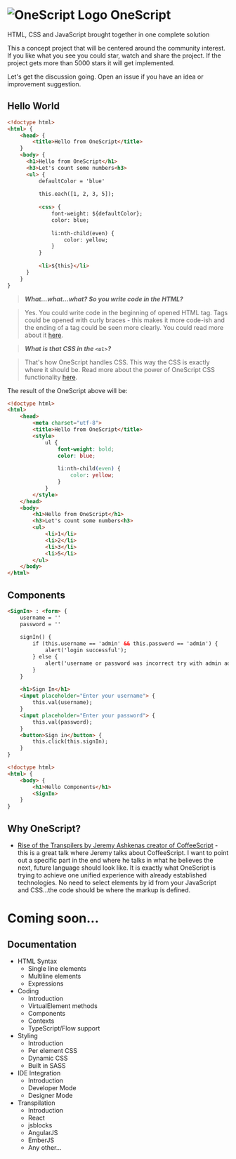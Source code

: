 # ![OneScript Logo](https://dl.dropboxusercontent.com/u/4277603/OneScript/OneScript.png) OneScript

HTML, CSS and JavaScript brought together in one complete solution

This a concept project that will be centered around the community interest.
If you like what you see you could star, watch and share the project.
If the project gets more than 5000 stars it will get implemented.

Let's get the discussion going. Open an issue if you have an idea or improvement suggestion.

## Hello World

```html
<!doctype html>
<html> {
    <head> {
        <title>Hello from OneScript</title>
    }
    <body> {
      <h1>Hello from OneScript</h1>
      <h3>Let's count some numbers<h3>
      <ul> {
          defaultColor = 'blue'
          
          this.each([1, 2, 3, 5]);
          
          <css> {
              font-weight: ${defaultColor};
              color: blue;
              
              li:nth-child(even) {
                  color: yellow;
              }
          }
          
          <li>${this}</li>    
      }
    }
}
```

> ***What...what...what? So you write code in the HTML?***

> Yes. You could write code in the beginning of opened HTML tag.
Tags could be opened with curly braces - this makes it more code-ish and the ending of a tag could be seen more clearly.
You could read more about it [here]().

> ***What is that CSS in the `<ul>`?***

> That's how OneScript handles CSS. This way the CSS is exactly where it should be.
Read more about the power of OneScript CSS functionality [here](https://github.com/astoilkov/MarkupScript/wiki/Handling-CSS).

The result of the OneScript above will be:

```html
<!doctype html>
<html>
    <head>
        <meta charset="utf-8">
        <title>Hello from OneScript</title>
        <style>
            ul {
                font-weight: bold;
                color: blue;
                
                li:nth-child(even) {
                    color: yellow;
                }
            }
        </style>
    </head>
    <body>
        <h1>Hello from OneScript</h1>
        <h3>Let's count some numbers<h3>
        <ul>
            <li>1</li>
            <li>2</li>
            <li>3</li>
            <li>5</li>
        </ul>
    </body>
</html>
```

## Components

```html
<SignIn> : <form> {
    username = ''
    password = ''
    
    signIn() {
        if (this.username == 'admin' && this.password == 'admin') {
            alert('login successful');
        } else {
            alert('username or password was incorrect try with admin admin');
        }
    }
    
    <h1>Sign In</h1>
    <input placeholder="Enter your username"> {
        this.val(username);
    }
    <input placeholder="Enter your password"> {
        this.val(password);
    }
    <button>Sign in</button> {
        this.click(this.signIn);
    }
}

<!doctype html>
<html> {
    <body> {
        <h1>Hello Components</h1>
        <SignIn>
    }
}
```

## Why OneScript?

* [Rise of the Transpilers by Jeremy Ashkenas creator of CoffeeScript](https://youtu.be/DspYurD75Ns?t=38m44s) - this is a great talk where Jeremy talks about CoffeeScript. I want to point out a specific part in the end where he talks in what he believes the next,
future language should look like. It is exactly what OneScript is trying to achieve one unified experience with already established technologies.
No need to select elements by id from your JavaScript and CSS...the code should be where the markup is defined.

# Coming soon...

## Documentation

* HTML Syntax
    * Single line elements
    * Multiline elements
    * Expressions
* Coding
    * Introduction
    * VirtualElement methods
    * Components
    * Contexts
    * TypeScript/Flow support
* Styling
    * Introduction
    * Per element CSS
    * Dynamic CSS
    * Built in SASS
* IDE Integration
    * Introduction
    * Developer Mode
    * Designer Mode
* Transpilation
    * Introduction
    * React
    * jsblocks
    * AngularJS
    * EmberJS
    * Any other...
